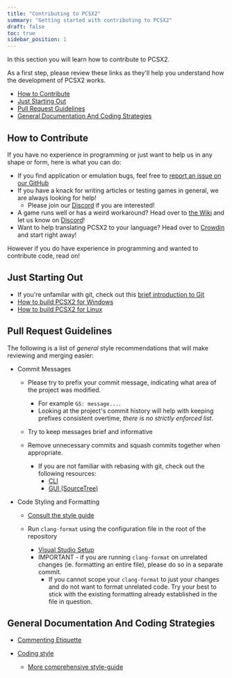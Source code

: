 ```yaml
---
title: "Contributing to PCSX2"
summary: "Getting started with contributing to PCSX2"
draft: false
toc: true
sidebar_position: 1
---
```


In this section you will learn how to contribute to PCSX2.

As a first step, please review these links as they'll help you understand how the development of PCSX2 works.

- [How to Contribute](#how-to-contribute)
- [Just Starting Out](#just-starting-out)
- [Pull Request Guidelines](#pull-request-guidelines)
- [General Documentation And Coding Strategies](#general-documentation-and-coding-strategies)

## How to Contribute

If you have no experience in programming or just want to help us in any shape or form, here is what you can do:

- If you find application or emulation bugs, feel free to [report an issue on our GitHub](https://github.com/PCSX2/pcsx2/issues)
- If you have a knack for writing articles or testing games in general, we are always looking for help!
  - Please join our [Discord](https://pcsx2.net/discord) if you are interested!
- A game runs well or has a weird workaround? Head over to [the Wiki](https://wiki.pcsx2.net/Main_Page) and let us know on [Discord](https://pcsx2.net/discord)!
- Want to help translating PCSX2 to your language? Head over to [Crowdin](https://crowdin.com/project/pcsx2-emulator) and start right away!

However if you do have experience in programming and wanted to contribute code, read on!

## Just Starting Out

- If you're unfamilar with git, check out this [brief introduction to Git](./git.md)
- [How to build PCSX2 for Windows](../advanced/building.md#building-on-windows)
- [How to build PCSX2 for Linux](../advanced/building.md#building-on-linux)

## Pull Request Guidelines

The following is a list of _general_ style recommendations that will make reviewing and merging easier:

- Commit Messages

  - Please try to prefix your commit message, indicating what area of the project was modified.

    - For example `GS: message...`.
    - Looking at the project's commit history will help with keeping prefixes consistent overtime, _there is no strictly enforced list_.

  - Try to keep messages brief and informative

  - Remove unnecessary commits and squash commits together when appropriate.
    - If you are not familiar with rebasing with git, check out the following resources:
      - [CLI](https://thoughtbot.com/blog/git-interactive-rebase-squash-amend-rewriting-history)
      - [GUI (SourceTree)](https://www.atlassian.com/blog/sourcetree/interactive-rebase-sourcetree)

- Code Styling and Formatting

  - [Consult the style guide](./formatting.md)

  - Run `clang-format` using the configuration file in the root of the repository
    - [Visual Studio Setup](https://devblogs.microsoft.com/cppblog/clangformat-support-in-visual-studio-2017-15-7-preview-1/)
    - IMPORTANT - if you are running `clang-format` on unrelated changes (ie. formatting an entire file), please do so in a separate commit.
      - If you cannot scope your `clang-format` to just your changes and do not want to format unrelated code. Try your best to stick with the existing formatting already established in the file in question.

## General Documentation And Coding Strategies

- [Commenting Etiquette](../troubleshooting/identify.md#commenting-etiquette)

- [Coding style](./formatting.md)
  - [More comprehensive style-guide](./advanced_formatting.md)
